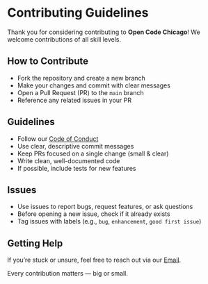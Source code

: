 # Contributing Guidelines

Thank you for considering contributing to **Open Code Chicago**!
We welcome contributions of all skill levels.  

## How to Contribute
- Fork the repository and create a new branch
- Make your changes and commit with clear messages
- Open a Pull Request (PR) to the `main` branch
- Reference any related issues in your PR

## Guidelines
- Follow our [Code of Conduct](./CODE_OF_CONDUCT.md)
- Use clear, descriptive commit messages
- Keep PRs focused on a single change (small & clear)
- Write clean, well-documented code
- If possible, include tests for new features

## Issues
- Use issues to report bugs, request features, or ask questions
- Before opening a new issue, check if it already exists
- Tag issues with labels (e.g., `bug`, `enhancement`, `good first issue`)

## Getting Help
If you’re stuck or unsure, feel free to reach out via our [Email](mailto:info@opencodechicago.org).

Every contribution matters — big or small.
